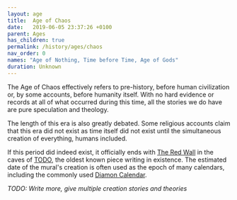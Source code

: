 ```yaml
---
layout: age
title:  Age of Chaos
date:   2019-06-05 23:37:26 +0100
parent: Ages
has_children: true
permalink: /history/ages/chaos
nav_order: 0
names: "Age of Nothing, Time before Time, Age of Gods"
duration: Unknown
---
```


The Age of Chaos effectively refers to pre-history, before human civilization or, by some accounts, before humanity itself. With no hard evidence or records at all of what occurred during this time, all the stories we do have are pure speculation and theology.

The length of this era is also greatly debated. Some religious accounts claim that this era did not exist as time itself did not exist until the simultaneous creation of everything, humans included.

If this period did indeed exist, it officially ends with [The Red Wall](/relics/redwall) in the caves of [TODO](/404), the oldest known piece writing in existence. The estimated date of the mural's creation is often used as the epoch of many calendars, including the commonly used [Diamon Calendar](/ages/calendar).

*TODO: Write more, give multiple creation stories and theories*
